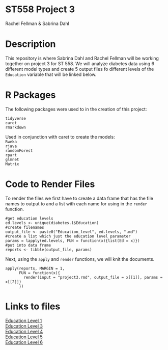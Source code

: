 ST558 Project 3
================
Rachel Fellman & Sabrina Dahl

# Description
This repository is where Sabrina Dahl and Rachel Fellman will be working together on project 3 for ST 558. We will analyze diabetes data using 6 different model types and create 5 output files fo different levels of the `Education` variable that will be linked below.

# R Packages
The following packages were used to in the creation of this project:

`tidyverse`  
`caret`  
`rmarkdown`  

Used in conjunction with caret to create the models:  
`Rweka`  
`rjava`  
`randomForest`  
`rpart`  
`glmnet`  
`Matrix`


# Code to Render Files

To render the files we first have to create a data frame that has the file names to output to and a list with each name for using in the `render` function. 
```{r, eval =FALSE}
#get education levels
ed.levels <- unique(diabetes.1$Education)
#create filenames
output_file <- paste0("Education_level", ed.levels, ".md")
#create a list which just the education level parameter
params = lapply(ed.levels, FUN = function(x){list(Ed = x)})
#put into data frame
reports <- tibble(output_file, params)
```

Next, using the `apply` and `render` functions, we will knit the documents.
```{r}
apply(reports, MARGIN = 1, 
      FUN = function(x){
        render(input = "project3.rmd", output_file = x[[1]], params = x[[2]]) 
      })
```


# Links to files

[Education Level 1](Education_level1.html)  
[Education Level 3](Education_level3.html)  
[Education Level 4](Education_level4.html)  
[Education Level 5](Education_level5.html)  
[Education Level 6](Education_level6.html)


